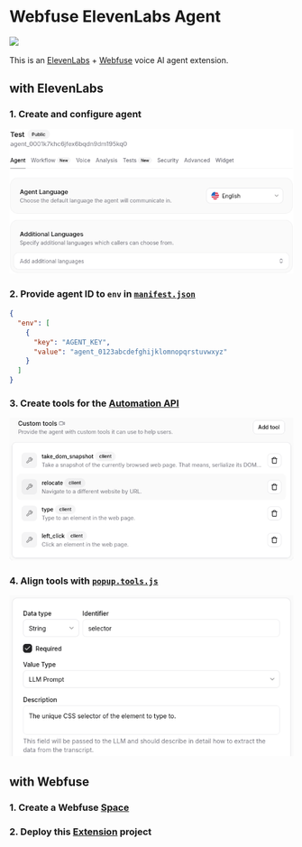 # Webfuse ElevenLabs Agent

<a href="https://webfuse.com"><img src="https://img.shields.io/badge/Webfuse-Extension-3b82f6"></a>

This is an [ElevenLabs](https://elevenlabs.io) +  [Webfuse](https://www.webfuse.com) voice AI agent extension.

## with ElevenLabs

### 1. Create and configure agent

<a href="https://elevenlabs.io/app/agents">
  <img src="./.github/el-agents-platform-1.png" width="640">
</a>

### 2. Provide agent ID to `env` in [`manifest.json`](./extension/manifest.json)

``` json
{
  "env": [
    {
      "key": "AGENT_KEY",
      "value": "agent_0123abcdefghijklomnopqrstuvwxyz"
    }
  ]
}
```

### 3. Create tools for the [Automation API](https://dev.webfuse.com/automation-api)

<a href="https://elevenlabs.io/app/agents">
  <img src="./.github/el-agents-platform-2.png" width="640">
</a>

### 4. Align tools with [`popup.tools.js`](./extension/popup.tools.js)

<a href="https://elevenlabs.io/app/agents">
  <img src="./.github/el-agents-platform-3.png" width="540">
</a>

## with Webfuse

### 1. Create a Webfuse [Space](https://dev.webfuse.com/spaces-sessions)

### 2. Deploy this [Extension](https://dev.webfuse.com/extensions) project